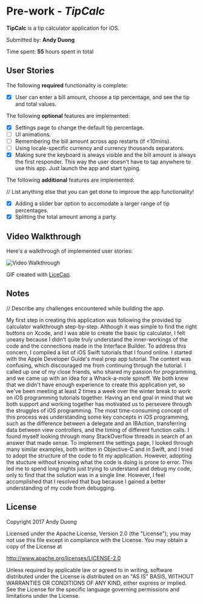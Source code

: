 # Pre-work - *TipCalc*

**TipCalc** is a tip calculator application for iOS.

Submitted by: **Andy Duong**

Time spent: **55** hours spent in total

## User Stories

The following **required** functionality is complete:

* [X] User can enter a bill amount, choose a tip percentage, and see the tip and total values.

The following **optional** features are implemented:
* [X] Settings page to change the default tip percentage.
* [ ] UI animations.
* [ ] Remembering the bill amount across app restarts (if <10mins).
* [ ] Using locale-specific currency and currency thousands separators.
* [X] Making sure the keyboard is always visible and the bill amount is always the first responder. This way the user doesn't have to tap anywhere to use this app. Just launch the app and start typing.

The following **additional** features are implemented:

// List anything else that you can get done to improve the app functionality!

* [X] Adding a slider bar option to accomodate a larger range of tip percentages.
* [X] Splitting the total amount among a party.

## Video Walkthrough 

Here's a walkthrough of implemented user stories:

<img src=https://imgur.com/a/57E2u title='Video Walkthrough' width='' alt='Video Walkthrough' />

GIF created with [LiceCap](http://www.cockos.com/licecap/).

## Notes

// Describe any challenges encountered while building the app.

My first step in creating this application was following the provided tip calculator walkthrough step-by-step. Although it was simple to find the right buttons on Xcode, and I was able to create the basic tip calculator, I felt uneasy because I didn't quite truly understand the inner-workings of the code and the connections made in the Interface Builder. To address this concern, I compiled a list of iOS Swift tutorials that I found online. I started with the Apple Developer Guide's meal prep app tutorial. The content was confusing, which discouraged me from continuing through the tutorial. I called up one of my close friends, who shared my passion for programming, and we came up with an idea for a Whack-a-mole spinoff. We both knew that we didn't have enough experience to create this application yet, so we've been meeting at least 2 times a week over the winter break to work on iOS programming tutorials together. Having an end goal in mind that we both support and working together has motivated us to persevere through the struggles of iOS programming. The most time-consuming concept of this process was understanding some key concepts in iOS programming, such as the difference between a delegate and an IBAction, transferring data between view controllers, and the timing of different function calls. I found myself looking through many StackOverflow threads in search of an answer that made sense. To implement the settings page, I looked through many similar examples, both written in Objective-C and in Swift, and I tried to adopt the structure of the code to fit my application. However, adopting the stucture without knowing what the code is doing is prone to error. This led me to spend long nights just trying to understand and debug my code, only to find that the solution was in a single line. However, I feel accomplished that I resolved that bug because I gained a better understanding of my code from debugging.

## License

Copyright 2017 Andy Duong

Licensed under the Apache License, Version 2.0 (the "License");
you may not use this file except in compliance with the License.
You may obtain a copy of the License at

http://www.apache.org/licenses/LICENSE-2.0

Unless required by applicable law or agreed to in writing, software
distributed under the License is distributed on an "AS IS" BASIS,
WITHOUT WARRANTIES OR CONDITIONS OF ANY KIND, either express or implied.
See the License for the specific language governing permissions and
limitations under the License.
